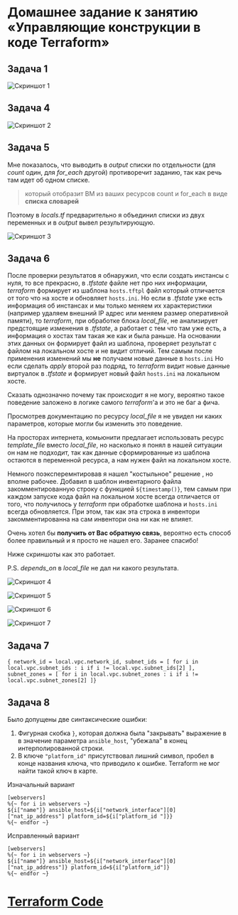 # Домашнее задание к занятию «Управляющие конструкции в коде Terraform»

## Задача 1

![Скриншот 1](https://github.com/cachmc/netology_devops_homework/raw/main/02-terraform/03-control-structures/pictures/task-1.png)



## Задача 4

![Скриншот 2](https://github.com/cachmc/netology_devops_homework/raw/main/02-terraform/03-control-structures/pictures/task-4.png)



## Задача 5

Мне показалось, что выводить в *output* списки по отдельности (для *count* один, для *for_each* другой) противоречит заданию, так как речь там идет об одном списке.

> который отобразит ВМ из ваших ресурсов count и for_each в виде **списка словарей**

Поэтому в *locals.tf* предварительно я объединил списки из двух переменных и в *output* вывел результирующую.

![Скриншот 3](https://github.com/cachmc/netology_devops_homework/raw/main/02-terraform/03-control-structures/pictures/task-5.png)



## Задача 6

После проверки результатов я обнаружил, что если создать инстансы с нуля, то все прекрасно, в *.tfstate* файле нет про них информации, *terraform* формирует из шаблона `hosts.tftpl` файл который отличается от того что на хосте и обновляет `hosts.ini`. 
Но если в *.tfstate* уже есть информация об инстансах и мы только меняем их характеристики (например удаляем внешний IP адрес или меняем размер оперативной памяти), то *terraform*, при обработке блока *local_file*, не  анализирует предстоящие изменения в *.tfstate*, а работает с тем что там уже есть, а информация о хостах там такая же как и была раньше. На основании этих данных он формирует файл из шаблона, проверяет результат с файлом на локальном хосте и не видит отличий.  Тем самым после применения изменений мы **не** получаем новые данные в `hosts.ini` Но если сделать *apply* второй раз подряд, то *terraform* видит новые данные виртуалок в *.tfstate* и формирует новый файл `hosts.ini` на локальном хосте.

Сказать однозначно почему так происходит я не могу, вероятно такое поведение заложено в логике самого *terraform*'а и это не баг а фича.

Просмотрев документацию по ресурсу *local_file* я не увидел ни каких параметров, которые могли бы изменить это поведение.

На просторах интернета, комьюнити предлагает использовать ресурс *template_file* вместо *local_file*, но насколько я понял в нашей ситуации он нам не подходит, так как данные сформированные из шаблона остаются в переменной ресурса, а нам нужен файл на локальном хосте.

Немного поэксперемнтировав я нашел "костыльное" решение , но вполне рабочее. Добавил в шаблон инвентарного файла закомментированную строку с функцией `${timestamp()}`, тем самым при каждом запуске кода файл на локальном хосте всегда отличается от того, что получилось у *terraform* при обработке шаблона и `hosts.ini` всегда обновляется. При этом, так как эта строка в инвентори закомментированна на сам инвентори она ни как не влияет.

Очень хотел бы **получить от Вас обратную связь**, вероятно есть способ более правильный и я просто не нашел его. Заранее спасибо!

Ниже скриншоты как это работает.

P.S. *depends_on* в *local_file* не дал ни какого результата.

![Скриншот 4](https://github.com/cachmc/netology_devops_homework/raw/main/02-terraform/03-control-structures/pictures/task-6-1.png)

![Скриншот 5](https://github.com/cachmc/netology_devops_homework/raw/main/02-terraform/03-control-structures/pictures/task-6-2.png)

![Скриншот 6](https://github.com/cachmc/netology_devops_homework/raw/main/02-terraform/03-control-structures/pictures/task-6-3.png)

![Скриншот 7](https://github.com/cachmc/netology_devops_homework/raw/main/02-terraform/03-control-structures/pictures/task-6-4.png)



## Задача 7

```
{ network_id = local.vpc.network_id, subnet_ids = [ for i in local.vpc.subnet_ids : i if i != local.vpc.subnet_ids[2] ], subnet_zones = [ for i in local.vpc.subnet_zones : i if i != local.vpc.subnet_zones[2] ]}
```



## Задача 8

Было допущены две синтаксические ошибки:
1. Фигурная скобка `}`, которая должна была "закрывать" выражение в в значение параметра `ansible_host`, "убежала" в конец интерполированной строки. 
2. В ключе `"platform_id"` присутствовал лишний символ, пробел в конце названия ключа, что приводило к ошибке. Terraform не мог найти такой ключ в карте.
 
Изначальный вариант
```
[webservers]
%{~ for i in webservers ~}
${i["name"]} ansible_host=${i["network_interface"][0]["nat_ip_address"] platform_id=${i["platform_id "]}}
%{~ endfor ~}
```

Исправленный вариант
```
[webservers]
%{~ for i in webservers ~}
${i["name"]} ansible_host=${i["network_interface"][0]["nat_ip_address"]} platform_id=${i["platform_id"]}
%{~ endfor ~}
```

# [Terraform Code](https://github.com/cachmc/netology_devops_homework/tree/main/02-terraform/03-control-structures/src)
